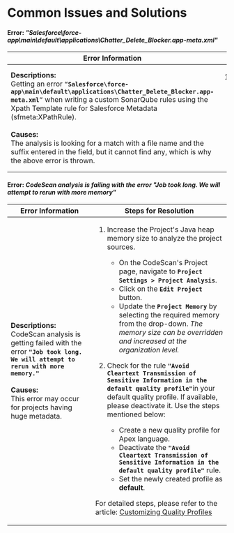 # Common Issues and Solutions

#### Error: _"**Salesforce\force-app\main\default\applications\Chatter\_Delete\_Blocker.app-meta.xml**"_ <a href="#error-salesforceforceappmaindefaultapplicationschatterdeleteblockerappmetaxml" id="error-salesforceforceappmaindefaultapplicationschatterdeleteblockerappmetaxml"></a>

<table data-full-width="true"><thead><tr><th>Error Information</th><th>Steps for Resolution</th></tr></thead><tbody><tr><td><strong>Descriptions:</strong><br>Getting an error <code>“</code><strong><code>Salesforce\force-app\main\default\applications\Chatter_Delete_Blocker.app-meta.xml</code></strong><code>”</code> when writing a custom SonarQube rules using the Xpath Template rule for Salesforce Metadata (sfmeta:XPathRule).<br><br><strong>Causes:</strong><br>The analysis is looking for a match with a file name and the suffix entered in the field, but it cannot find any, which is why the above error is thrown.</td><td><ol><li><p>This is expected behavior because CodeScan cannot decide which rules to apply to the files. </p><ul><li>To remove file patterns listed for sonar.lang.patterns.xml, navigate to <strong><code>Project Settings > General Settings > Language</code></strong></li></ul></li></ol></td></tr></tbody></table>

#### Error: _CodeScan analysis is failing with the error "Job took long. We will attempt to rerun with more memory"_ <a href="#error-codescan-analysis-is-getting-failed-with-the-error-job-took-long-we-will-attempt-to-rerun-with" id="error-codescan-analysis-is-getting-failed-with-the-error-job-took-long-we-will-attempt-to-rerun-with"></a>

<table data-full-width="true"><thead><tr><th>Error Information</th><th>Steps for Resolution</th></tr></thead><tbody><tr><td><strong>Descriptions:</strong><br>CodeScan analysis is getting failed with the error <strong><code>"Job took long. We will attempt to rerun with more memory."</code></strong><br><br><strong>Causes:</strong><br>This error may occur for projects having huge metadata.</td><td><ol><li><p>Increase the Project's Java heap memory size to analyze the project sources. </p><ul><li>On the CodeScan's Project page, navigate to <strong><code>Project Settings > Project Analysis</code></strong>.</li><li>Click on the <strong><code>Edit Project</code></strong> button.</li><li>Update the <strong><code>Project Memory</code></strong> by selecting the required memory from the drop-down. <em>The memory size can be overridden and increased at the organization level.</em></li></ul></li><li><p> Check for the rule <strong><code>"Avoid Cleartext Transmission of Sensitive Information in the default quality profile"</code></strong>in your default quality profile. If available, please deactivate it. Use the steps mentioned below:</p><ul><li>Create a new quality profile for Apex language.</li><li>Deactivate the <strong><code>"Avoid Cleartext Transmission of Sensitive Information in the default quality profile"</code></strong> rule.</li><li>Set the newly created profile as <strong>default</strong>.</li></ul></li></ol><p>For detailed steps, please refer to the article: <a href="https://knowledgebase.autorabit.com/codescan/docs/customising-quality-profiles">Customizing Quality Profiles</a></p></td></tr></tbody></table>
